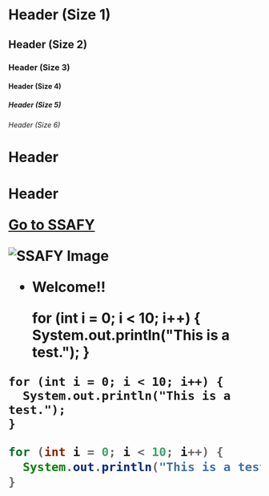 # Header (Size 1)
## Header (Size 2)
### Header (Size 3)
#### Header (Size 4)
##### Header (Size 5)
###### Header (Size 6)

<h1> Header
<H1> Header

[Go to SSAFY](www.ssafy.com)

![SSAFY Image](https://edu.ssafy.com/asset/images/logo.png)

* Welcome!!

    for (int i = 0; i < 10; i++) {
      System.out.println("This is a test.");
    }
    
```
for (int i = 0; i < 10; i++) {
  System.out.println("This is a test.");
}
```

```Java
for (int i = 0; i < 10; i++) {
  System.out.println("This is a test.");
}
```
